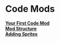 # Code Mods
[**Your First Code Mod**](https://github.com/EverestAPI/Resources/wiki/Your-First-Code-Mod)  
[**Mod Structure**](https://github.com/EverestAPI/Resources/wiki/Mod-Structure)  
[**Adding Sprites**](https://github.com/EverestAPI/Resources/wiki/Adding-Sprites)  
